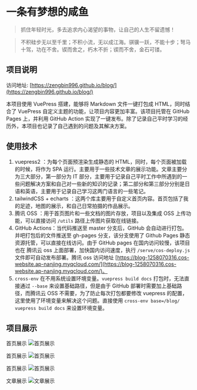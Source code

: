 # 一条有梦想的咸鱼

> 抓住年轻时光，多去追求内心渴望的事物，让自己的人生不留遗憾！

> 不积硅步无以至千里；不积小流，无以成江海。骐骥一跃，不能十步；弩马十驾，功在不舍。锲而舍之，朽木不折；锲而不舍，金石可镂。

## 项目说明

访问地址: [https://zengbin996.github.io/blog/](https://zengbin996.github.io/blog/)

本项目使用 VuePress 搭建，能够将 Markdown 文件一键打包成 HTML，同时结合了 VuePress 自定义主题的功能，让项目内容更加丰富。该项目托管在 GitHub Pages 上，并利用 GitHub Action 实现了一键发布。除了记录自己平时学习的经历外，本项目也记录了自己遇到的问题及其解决方案。

## 使用技术

1. vuepress2 ：为每个页面预渲染生成静态的 HTML，同时，每个页面被加载的时候，将作为 SPA 运行。主要用于一些技术文章的展示功能。文章主要分为三大部分，第一部分为 IT 部分，主要用于记录自己平时工作中所遇到的一些问题解决方案和自己对一些新的知识的记录；第二部分和第三部分分别是日语和英语，主要用于记录自己学习这两门语言的一些笔记。
2. tailwindCSS + echarts ：这两个库主要用于自定义首页内容。首页包括了我的足迹，地图的展示，和自己日常拍摄的作品展示。
3. 腾讯 OSS ：用于首页图片和一些文档的图片存放，项目以及集成 OSS 上传功能，可以直接访问 `/utils` 路径上传图片获取在线链接。
4. GitHub Actions：当代码推送至 master 分支后，GitHub 会自动进行打包。并吧打包后的文件推送至 gh-pages 分支，该分支使用了 Github Pages 静态资源托管，可以直接在线访问。由于 GitHub pages 在国内访问较慢，该项目也在 腾讯云 oss 上面部署，加快国内访问速度，执行 `/serve/cos-deploy.js` 文件即可自动发布部署。腾讯 oss 访问地址 [https://blog-1258070316.cos-website.ap-nanjing.myqcloud.com/](https://blog-1258070316.cos-website.ap-nanjing.myqcloud.com/)。
5. `cross-env` 在不用系统设置环境变量。`vuepress build docs` 打包时，无法直接通过 `--base` 来设置基础路径，但是由于 GitHub 部署时需要加上基础路径，而腾讯云 OSS 不需要，为了防止每次打包都要修改 vuepress 的配置，这里使用了环境变量来解决这个问题。直接使用 `cross-env base=/blog/ vuepress build docs` 来设置环境变量。

## 项目展示

首页展示
![首页展示](https://images-1258070316.cos.ap-nanjing.myqcloud.com/index1.png)

首页展示
![首页展示](https://images-1258070316.cos.ap-nanjing.myqcloud.com/index2.png)

首页展示
![首页展示](https://images-1258070316.cos.ap-nanjing.myqcloud.com/index3.png)

文章展示
![文章展示](https://images-1258070316.cos.ap-nanjing.myqcloud.com/index4.png)
